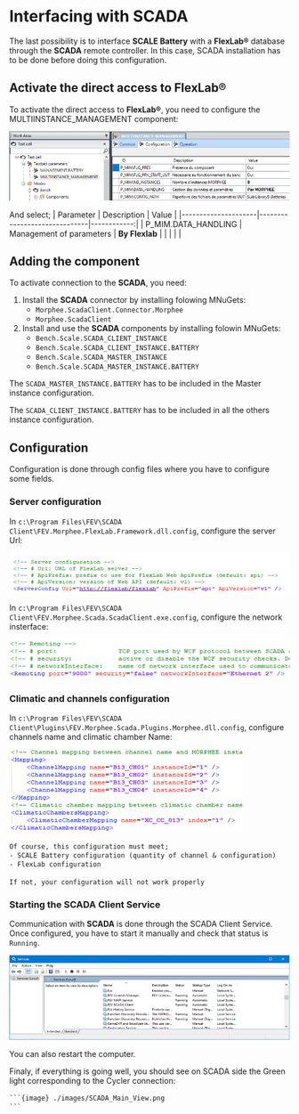 # Interfacing with SCADA

The last possibility is to interface **SCALE Battery** with a **FlexLab®** database through the **SCADA** remote controller. In this case, SCADA installation has to be done before doing this configuration.

## Activate the direct access to FlexLab®

To activate the direct access to **FlexLab®**, you need to configure the MULTIINSTANCE_MANAGEMENT component:

![](./images/UEditor_MM_Configuration.png)

And select;
| Parameter           | Description                  | Value      |
|---------------------|------------------------------|------------:|
| P_MIM.DATA_HANDLING |   Management of parameters   | **By Flexlab** |
|  |      |  |


## Adding the component

To activate connection to the **SCADA**, you need:
1. Install the **SCADA** connector by installing folowing MNuGets: 
    - `Morphee.ScadaClient.Connector.Morphee`
    - `Morphee.ScadaClient`
2. Install and use the **SCADA** components by installing folowin MNuGets:
    - `Bench.Scale.SCADA_CLIENT_INSTANCE`
    - `Bench.Scale.SCADA_CLIENT_INSTANCE.BATTERY`
    - `Bench.Scale.SCADA_MASTER_INSTANCE`
    - `Bench.Scale.SCADA_MASTER_INSTANCE.BATTERY`

The `SCADA_MASTER_INSTANCE.BATTERY` has to be included in the Master instance configuration.

The `SCADA_CLIENT_INSTANCE.BATTERY` has to be included in all the others instance configuration.


## Configuration

Configuration is done through config files where you have to configure some fields.

### Server configuration

In `c:\Program Files\FEV\SCADA Client\FEV.Morphee.FlexLab.Framework.dll.config`, configure the server Url:

![](./images/SCADA_Cfg_server.png)

In `c:\Program Files\FEV\SCADA Client\FEV.Morphee.Scada.ScadaClient.exe.config`, configure the network insterface:

![](./images/SCADA_Cfg_Network.png)

### Climatic and channels configuration

In `c:\Program Files\FEV\SCADA Client\Plugins\FEV.Morphee.Scada.Plugins.Morphee.dll.config`, configure channels name and climatic chamber Name:

![](./images/SCADA_Cfg_Channels.png)

```{attention}
Of course, this configuration must meet;
- SCALE Battery configuration (quantity of channel & configuration)
- FlexLab configuration

If not, your configuration will not work properly

```

### Starting the SCADA Client Service

Communication with **SCADA** is done through the SCADA Client Service. Once configured, you have to start it manually and check that status is `Running`.

![](./images/SCADA_Start_Service.png)

You can also restart the computer.

Finaly, if everything is going well, you should see on SCADA side the Green light corresponding to the Cycler connection:

````{div} full-width
```{image} ./images/SCADA_Main_View.png
```
````